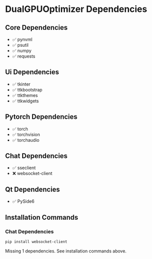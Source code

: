 
# DualGPUOptimizer Dependencies

## Core Dependencies

- ✅ pynvml
- ✅ psutil
- ✅ numpy
- ✅ requests

## Ui Dependencies

- ✅ tkinter
- ✅ ttkbootstrap
- ✅ ttkthemes
- ✅ ttkwidgets

## Pytorch Dependencies

- ✅ torch
- ✅ torchvision
- ✅ torchaudio

## Chat Dependencies

- ✅ sseclient
- ❌ websocket-client

## Qt Dependencies

- ✅ PySide6

## Installation Commands

### Chat Dependencies

```
pip install websocket-client
```

Missing 1 dependencies. See installation commands above.
